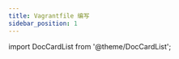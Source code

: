 ```yaml
---
title: Vagrantfile 编写
sidebar_position: 1
---
```

import DocCardList from '@theme/DocCardList';


<DocCardList />